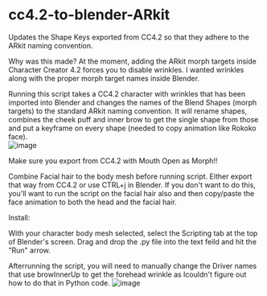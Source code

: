 # cc4.2-to-blender-ARkit
Updates the Shape Keys exported from CC4.2 so that they adhere to the ARkit naming convention. 

Why was this made?
At the moment, adding the ARkit morph targets inside Character Creator 4.2 forces you to disable wrinkles. I wanted wrinkles along with the proper morph target names inside Blender.

Running this script takes a CC4.2 character with wrinkles that has been imported into Blender and changes the names of the Blend Shapes (morph targets) to the standard ARkit naming convention. It will rename shapes, combines the cheek puff and inner brow to get the single shape from those and put a keyframe on every shape (needed to copy animation like Rokoko face).  
![image](https://user-images.githubusercontent.com/7697182/235367036-5193c79e-3fa9-4e97-8053-ee1424ce6867.png)

Make sure you export from CC4.2 with Mouth Open as Morph!!

Combine Facial hair to the body mesh before running script. Either export that way from CC4.2 or use CTRL+j in Blender. If you don't want to do this, you'll want to run the script on the facial hair also and then copy/paste the face animation to both the head and the facial hair.


Install:

With your character body mesh selected, select the Scripting tab at the top of Blender's screen. Drag and drop the .py file into the text feild and hit the "Run" arrow.


Afterrunning the script, you will need to manually change the Driver names that use browInnerUp to get the forehead wrinkle as Icouldn't figure out how to do that in Python code.
![image](https://user-images.githubusercontent.com/7697182/235366984-03f0f7b4-901a-41f1-a012-46d7322474f5.png)
